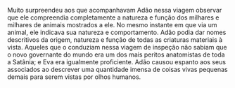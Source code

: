 ﻿Muito surpreendeu aos que acompanhavam Adão nessa viagem observar que ele compreendia completamente a natureza e função dos milhares e milhares de animais mostrados a ele. No mesmo instante em que via um animal, ele indicava sua natureza e comportamento. Adão podia dar nomes descritivos da origem, natureza e função de todas as criaturas materiais à vista. Aqueles que o conduziam nessa viagem de inspeção não sabiam que o novo governante do mundo era um dos mais peritos anatomistas de toda a Satânia; e Eva era igualmente proficiente. Adão causou espanto aos seus associados ao descrever uma quantidade imensa de coisas vivas pequenas demais para serem vistas por olhos humanos.